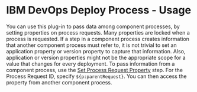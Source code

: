 
# IBM DevOps Deploy Process - Usage


You can use this plug-in to pass data among component processes, by setting properties on process requests. Many properties are locked when a process is requested. If a step in a component process creates information that another component process must refer to, it is not trivial to set an application property or version property to capture that information. Also, application or version properties might not be the appropriate scope for a value that changes for every deployment. To pass information from a component process, use the [Set Process Request Property](#set_process_request_property) step. For the Process Request ID, specify ```${p:parentRequest}```. You can then access the property from another component process.

